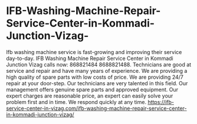 # IFB-Washing-Machine-Repair-Service-Center-in-Kommadi-Junction-Vizag-
Ifb washing machine service is fast-growing and improving their service day-to-day. IFB Washing Machine Repair Service Center in Kommadi Junction Vizag calls now: 868821484 8688821488. Technicians are good at service and repair and have many years of experience. We are providing a high quality of spare parts with low costs of price. We are providing 24/7 repair at your door-step. Our technicians are very talented in this field. Our management offers genuine spare parts and approved equipment. Our expert charges are reasonable price, an expert can easily solve your problem first and in time. We respond quickly at any time. https://ifb-service-center-in-vizag.com/ifb-washing-machine-repair-service-center-in-kommadi-junction-vizag/
